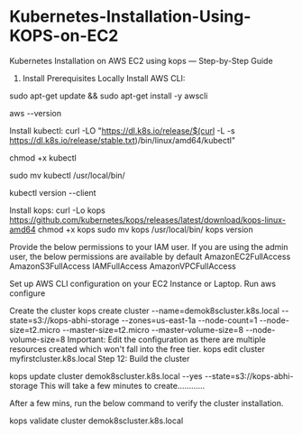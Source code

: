 # Kubernetes-Installation-Using-KOPS-on-EC2
Kubernetes Installation on AWS EC2 using kops — Step-by-Step Guide


1. Install Prerequisites Locally
Install AWS CLI:


sudo apt-get update && sudo apt-get install -y awscli


aws --version



Install kubectl:
curl -LO "https://dl.k8s.io/release/$(curl -L -s https://dl.k8s.io/release/stable.txt)/bin/linux/amd64/kubectl"


chmod +x kubectl


sudo mv kubectl /usr/local/bin/


kubectl version --client



Install kops:
curl -Lo kops https://github.com/kubernetes/kops/releases/latest/download/kops-linux-amd64
chmod +x kops
sudo mv kops /usr/local/bin/
kops version

Provide the below permissions to your IAM user. If you are using the admin user, the below permissions are available by default
AmazonEC2FullAccess
AmazonS3FullAccess
IAMFullAccess
AmazonVPCFullAccess

Set up AWS CLI configuration on your EC2 Instance or Laptop.
Run aws configure

Create the cluster
kops create cluster --name=demok8scluster.k8s.local --state=s3://kops-abhi-storage --zones=us-east-1a --node-count=1 --node-size=t2.micro --master-size=t2.micro  --master-volume-size=8 --node-volume-size=8
Important: Edit the configuration as there are multiple resources created which won't fall into the free tier.
kops edit cluster myfirstcluster.k8s.local
Step 12: Build the cluster

kops update cluster demok8scluster.k8s.local --yes --state=s3://kops-abhi-storage
This will take a few minutes to create............

After a few mins, run the below command to verify the cluster installation.

kops validate cluster demok8scluster.k8s.local
